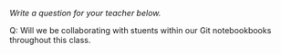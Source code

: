 _Write a question for your teacher below._

Q: Will we be collaborating with stuents within our Git notebookbooks throughout this class. 
